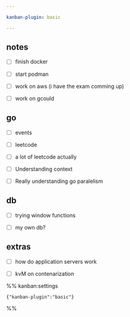 ```yaml
---

kanban-plugin: basic

---
```


## notes

- [ ] finish docker
- [ ] start podman
- [ ] work on aws (i have the exam comming up)
- [ ] work on gcould


## go

- [ ] events
- [ ] leetcode
- [ ] a lot of leetcode actually
- [ ] Understanding context
- [ ] Really understanding go paralelism


## db

- [ ] trying window functions
- [ ] my own db?


## extras

- [ ] how do application servers work
- [ ] kvM on contenarization




%% kanban:settings
```
{"kanban-plugin":"basic"}
```
%%